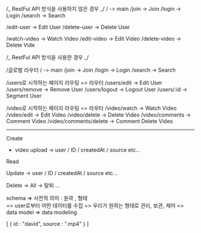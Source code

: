 /_ RestFul API 방식을 사용하지 않은 경우 _/
/ -> main
/join -> Join
/login -> Login
/search -> Search

/edit-user -> Edit User
/delete-user -> Delete User

/watch-video -> Watch Video
/edit-video -> Edit Video
/delete-video -> Delete Vide

/_ RestFul API 방식을 사용한 경우 _/

/글로벌 라우터
/ -> main
/join -> Join
/login -> Login
/search -> Search

/users로 시작하는 페이지 라우팅 => 라우터
/users/edit -> Edit User
/users/remove -> Remove User
/users/logout -> Logout User
/users/:id -> Segment User

/video로 시작하는 페이지 라우팅 => 라우터
/video/watch -> Watch Video
/video/edit -> Edit Video
/video/delete -> Delete Video
/video/comments -> Comment Video
/video/comments/delete -> Comment Delete Video

---

Create

- video upload
  -> user / ID / createdAt / source etc...

Read

Update
-> user / ID / createdAt / source etc...

Delete
-> All
-> 탈퇴 ...

schema => 사전적 의미 : 윤곽 , 형태  
=> user로부터 어떤 데이터를 수집 => 우리가 원하는 형태로 관리, 보관, 제어
=> data model => data modeling

[
{
id : "david",
source : ".mp4"
}
]
